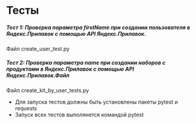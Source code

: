 # Тесты
##### Тест 1: Проверка параметра firstName при создании пользователя в Яндекс.Прилавок с помощью API Яндекс.Прилавок.
Файл create_user_test.py

##### Тест 2: Проверка параметра name при создании наборов с продуктами в Яндекс.Прилавок с помощью API Яндекс.Прилавок.Файл
Файл create_kit_by_user_tests.py
- Для запуска тестов должны быть установлены пакеты pytest и requests
- Запуск всех тестов выполянется командой pytest